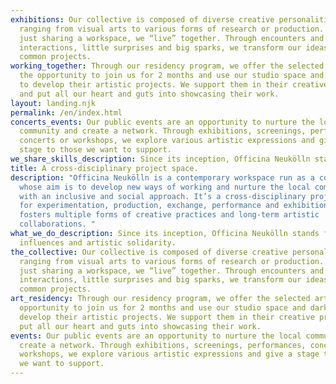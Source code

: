 ```yaml
---
exhibitions: Our collective is composed of diverse creative personalities
  ranging from visual arts to various forms of research or production. More than
  just sharing a workspace, we “live” together. Through encounters and
  interactions, little surprises and big sparks, we transform our ideas into
  common projects.
working_together: Through our residency program, we offer the selected artists
  the opportunity to join us for 2 months and use our studio space and darkroom
  to develop their artistic projects. We support them in their creative process
  and put all our heart and guts into showcasing their work.
layout: landing.njk
permalink: /en/index.html
concerts_events: Our public events are an opportunity to nurture the local
  community and create a network. Through exhibitions, screenings, performances,
  concerts or workshops, we explore various artistic expressions and give a
  stage to those we want to support.
we_share_skills_description: Since its inception, Officina Neukölln stands for shared influences.
title: A cross-disciplinary project space.
description: "Officina Neukölln is a contemporary workspace run as a collective
  whose aim is to develop new ways of working and nurture the local community
  with an inclusive and social approach. It’s a cross-disciplinary project space
  for experimentation, production, exchange, performance and exhibition that
  fosters multiple forms of creative practices and long-term artistic
  collaborations. "
what_we_do_description: Since its inception, Officina Neukölln stands for shared
  influences and artistic solidarity.
the_collective: Our collective is composed of diverse creative personalities
  ranging from visual arts to various forms of research or production. More than
  just sharing a workspace, we “live” together. Through encounters and
  interactions, little surprises and big sparks, we transform our ideas into
  common projects.
art_residency: Through our residency program, we offer the selected artists the
  opportunity to join us for 2 months and use our studio space and darkroom to
  develop their artistic projects. We support them in their creative process and
  put all our heart and guts into showcasing their work.
events: Our public events are an opportunity to nurture the local community and
  create a network. Through exhibitions, screenings, performances, concerts or
  workshops, we explore various artistic expressions and give a stage to those
  we want to support.
---
```

